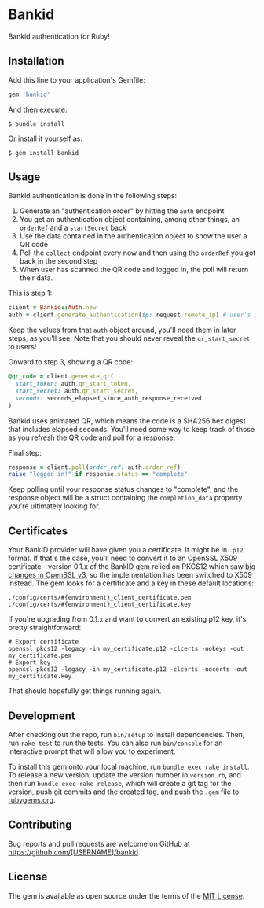 # Bankid

Bankid authentication for Ruby!

## Installation

Add this line to your application's Gemfile:

```ruby
gem 'bankid'
```

And then execute:

    $ bundle install

Or install it yourself as:

    $ gem install bankid

## Usage

Bankid authentication is done in the following steps:

1. Generate an "authentication order" by hitting the `auth` endpoint
2. You get an authentication object containing, among other things, an `orderRef` and a `startSecret` back
3. Use the data contained in the authentication object to show the user a QR code
4. Poll the `collect` endpoint every now and then using the `orderRef` you got back in the second step
5. When user has scanned the QR code and logged in, the poll will return their data.

This is step 1:

```ruby
client = Bankid::Auth.new
auth = client.generate_authentication(ip: request.remote_ip) # user's ip address
```

Keep the values from that `auth` object around, you'll need them in later steps, as you'll see. Note that you should never reveal the `qr_start_secret` to users!

Onward to step 3, showing a QR code:

```ruby
@qr_code = client.generate_qr(
  start_token: auth.qr_start_token,
  start_secret: auth.qr_start_secret,
  seconds: seconds_elapsed_since_auth_response_received
)
```

Bankid uses animated QR, which means the code is a SHA256 hex digest that includes elapsed seconds. You'll need some way to keep track of those as you refresh the QR code and poll for a response.

Final step:

```ruby
response = client.poll(order_ref: auth.order_ref)
raise "logged in!" if response.status == "complete"
```

Keep polling until your response status changes to "complete", and the response object will be a struct containing the `completion_data` property you're ultimately looking for.

## Certificates

Your BankID provider will have given you a certificate. It might be in `.p12` format. If that's the case, you'll need to convert it to an OpenSSL X509 certificate - version 0.1.x of the BankID gem relied on PKCS12 which saw [big changes in OpenSSL v3](https://github.com/johanhalse/bankid/issues/3), so the implementation has been switched to X509 instead. The gem looks for a certificate and a key in these default locations:

```
./config/certs/#{environment}_client_certificate.pem
./config/certs/#{environment}_client_certificate.key
```

If you're upgrading from 0.1.x and want to convert an existing p12 key, it's pretty straightforward:

```
# Export certificate
openssl pkcs12 -legacy -in my_certificate.p12 -clcerts -nokeys -out my_certificate.pem
# Export key
openssl pkcs12 -legacy -in my_certificate.p12 -clcerts -nocerts -out my_certificate.key
```

That should hopefully get things running again.

## Development

After checking out the repo, run `bin/setup` to install dependencies. Then, run `rake test` to run the tests. You can also run `bin/console` for an interactive prompt that will allow you to experiment.

To install this gem onto your local machine, run `bundle exec rake install`. To release a new version, update the version number in `version.rb`, and then run `bundle exec rake release`, which will create a git tag for the version, push git commits and the created tag, and push the `.gem` file to [rubygems.org](https://rubygems.org).

## Contributing

Bug reports and pull requests are welcome on GitHub at https://github.com/[USERNAME]/bankid.

## License

The gem is available as open source under the terms of the [MIT License](https://opensource.org/licenses/MIT).
